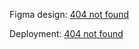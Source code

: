 Figma design: [404 not found](https://www.figma.com/file/qONDdbJYYPmjE5zE4t9dS6/404-not-found---Erika?type=design&node-id=0%3A1&mode=design&t=AGl5N1VQ6jWAqGx0-1)

Deployment: [404 not found](https://404-not-found-erika-quinteros.vercel.app/)
